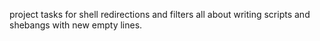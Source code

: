 project tasks for shell redirections and filters
all about writing scripts and shebangs with new empty lines.